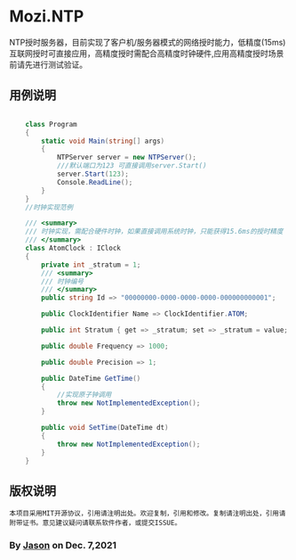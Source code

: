 ﻿# Mozi.NTP

NTP授时服务器，目前实现了客户机/服务器模式的网络授时能力，低精度(15ms)互联网授时可直接应用，高精度授时需配合高精度时钟硬件,应用高精度授时场景前请先进行测试验证。

## 用例说明

~~~csharp

	class Program
    {
        static void Main(string[] args)
        {
            NTPServer server = new NTPServer();
            ///默认端口为123 可直接调用server.Start()
            server.Start(123);
            Console.ReadLine();
        }
    }
    //时钟实现范例

    /// <summary>
    /// 时钟实现，需配合硬件时钟，如果直接调用系统时钟，只能获得15.6ms的授时精度
    /// </summary>
    class AtomClock : IClock
    {
        private int _stratum = 1;
        /// <summary>
        /// 时钟编号
        /// </summary>
        public string Id => "00000000-0000-0000-0000-000000000001";

        public ClockIdentifier Name => ClockIdentifier.ATOM;

        public int Stratum { get => _stratum; set => _stratum = value; }

        public double Frequency => 1000;

        public double Precision => 1;

        public DateTime GetTime()
        {
            //实现原子钟调用
            throw new NotImplementedException();
        }

        public void SetTime(DateTime dt)
        {
            throw new NotImplementedException();
        }
    }

~~~
## 版权说明
	本项目采用MIT开源协议，引用请注明出处。欢迎复制，引用和修改。复制请注明出处，引用请附带证书。意见建议疑问请联系软件作者，或提交ISSUE。

### By [Jason][1] on Dec. 7,2021

[1]:mailto:brotherqian@163.com